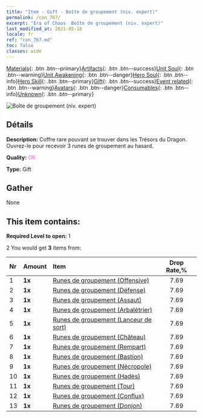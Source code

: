 ```yaml
---
title: "Item - Gift - Boîte de groupement (niv. expert)"
permalink: /con_767/
excerpt: "Era of Chaos  Boîte de groupement (niv. expert)"
last_modified_at: 2021-05-18
locale: fr
ref: "con_767.md"
toc: false
classes: wide
---
```

 [Materials](/ItemsFR/){: .btn .btn--primary}[Artifacts](/ItemsFR/Artifacts/){: .btn .btn--success}[Unit Soul](/ItemsFR/UnitSoul/){: .btn .btn--warning}[Unit Awakening](/ItemsFR/UnitAwakening/){: .btn .btn--danger}[Hero Soul](/ItemsFR/HeroSoul/){: .btn .btn--info}[Hero Skill](/ItemsFR/HeroSkill/){: .btn .btn--primary}[Gift](/ItemsFR/Gift/){: .btn .btn--success}[Event related](/ItemsFR/Events/){: .btn .btn--warning}[Avatars](/ItemsFR/Avatars/){: .btn .btn--danger}[Consumables](/ItemsFR/Consumables/){: .btn .btn--info}[Unknown](/ItemsFR/Unknown/){: .btn .btn--primary}

 ![Boîte de groupement (niv. expert)](/images/t/i_tujianhezi3.png)

## Détails
 **Description:** Coffre rare pouvant se trouver dans les Trésors du Dragon. Ouvrez-le pour recevoir 3 runes de groupement au hasard.

 **Quality:** <span style="color: #DA70D6">OK</span>

 **Type:** Gift

## Gather

  None

## This item contains:

 **Required Level to open:** 1

 2 You would get **3** items  from:

  | Nr | Amount |     Item    | Drop Rate,% |
  |:---|:-------|:------------|:---------:|
  | 1 |  **1x** | [Runes de groupement (Offensive)](/ItemsFR/con_734/) | 7.69 | 
  | 2 |  **1x** | [Runes de groupement (Défense)](/ItemsFR/con_739/) | 7.69 | 
  | 3 |  **1x** | [Runes de groupement (Assaut)](/ItemsFR/con_741/) | 7.69 | 
  | 4 |  **1x** | [Runes de groupement (Arbalétrier)](/ItemsFR/con_742/) | 7.69 | 
  | 5 |  **1x** | [Runes de groupement (Lanceur de sort)](/ItemsFR/con_746/) | 7.69 | 
  | 6 |  **1x** | [Runes de groupement (Château)](/ItemsFR/con_752/) | 7.69 | 
  | 7 |  **1x** | [Runes de groupement (Rempart)](/ItemsFR/con_753/) | 7.69 | 
  | 8 |  **1x** | [Runes de groupement (Bastion)](/ItemsFR/con_754/) | 7.69 | 
  | 9 |  **1x** | [Runes de groupement (Nécropole)](/ItemsFR/con_755/) | 7.69 | 
  | 10 |  **1x** | [Runes de groupement (Hadès)](/ItemsFR/con_777/) | 7.69 | 
  | 11 |  **1x** | [Runes de groupement (Tour)](/ItemsFR/con_785/) | 7.69 | 
  | 12 |  **1x** | [Runes de groupement (Conflux)](/ItemsFR/con_791/) | 7.69 | 
  | 13 |  **1x** | [Runes de groupement (Donjon)](/ItemsFR/con_792/) | 7.69 | 
